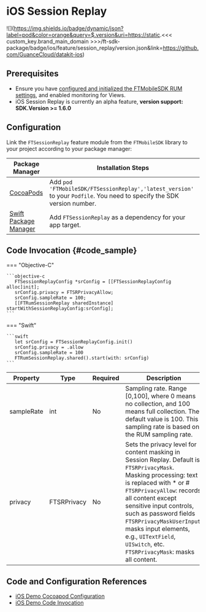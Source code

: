 # iOS Session Replay

![](https://img.shields.io/badge/dynamic/json?label=pod&color=orange&query=$.version&uri=https://static.<<< custom_key.brand_main_domain >>>/ft-sdk-package/badge/ios/feature/session_replay/version.json&link=https://github.com/GuanceCloud/datakit-ios) 

## Prerequisites
* Ensure you have [configured and initialized the FTMobileSDK RUM settings](../../../ios/app-access.md), and enabled monitoring for Views.
* iOS Session Replay is currently an alpha feature, **version support: SDK.Version >= 1.6.0**

## Configuration

Link the `FTSessionReplay` feature module from the `FTMobileSDK` library to your project according to your package manager:

| Package Manager                                               | Installation Steps                                               |
| ------------------------------------------------------------- | ---------------------------------------------------------------- |
| [CocoaPods](https://cocoapods.org/)                           | Add `pod 'FTMobileSDK/FTSessionReplay','latest_version'` to your `Podfile`. You need to specify the SDK version number. |
| [Swift Package Manager](https://www.swift.org/package-manager/) | Add `FTSessionReplay` as a dependency for your app target.       |

## Code Invocation {#code_sample}

=== "Objective-C"

    ```objective-c
       FTSessionReplayConfig *srConfig = [[FTSessionReplayConfig alloc]init];
       srConfig.privacy = FTSRPrivacyAllow;
       srConfig.sampleRate = 100;
       [[FTRumSessionReplay sharedInstance] startWithSessionReplayConfig:srConfig];
    ```

=== "Swift"

    ```swift
       let srConfig = FTSessionReplayConfig.init()
       srConfig.privacy = .allow
       srConfig.sampleRate = 100
       FTRumSessionReplay.shared().start(with: srConfig)
    ```

| Property     | Type        | Required | Description                                                         |
| ------------ | ----------- | -------- | ------------------------------------------------------------------- |
| sampleRate   | int         | No       | Sampling rate. Range [0,100], where 0 means no collection, and 100 means full collection. The default value is 100. This sampling rate is based on the RUM sampling rate. |
| privacy      | FTSRPrivacy | No       | Sets the privacy level for content masking in Session Replay. Default is `FTSRPrivacyMask`.<br/>Masking processing: text is replaced with * or # <br>`FTSRPrivacyAllow`: records all content except sensitive input controls, such as password fields<br/>`FTSRPrivacyMaskUserInput`: masks input elements, e.g., `UITextField`, `UISwitch`, etc.<br/>`FTSRPrivacyMask`: masks all content. |

## Code and Configuration References
 * [iOS Demo Cocoapod Configuration](https://github.com/GuanceDemo/guance-app-demo/blob/session_replay/src/ios/demo/Podfile#L11)
 * [iOS Demo Code Invocation](https://github.com/GuanceDemo/guance-app-demo/blob/session_replay/src/ios/demo/GuanceDemo/AppDelegate.swift#L69)